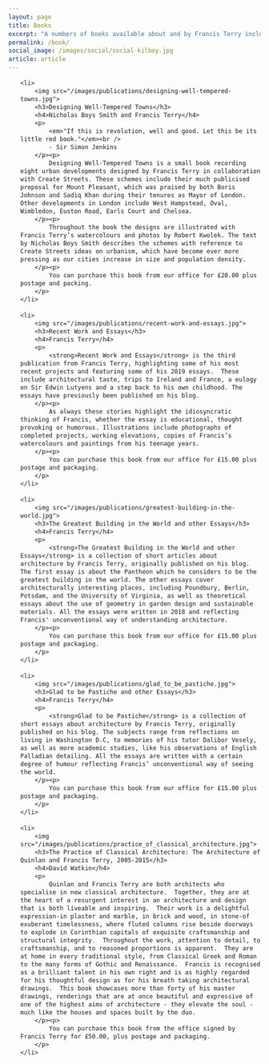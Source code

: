 ```yaml
---
layout: page
title: Books
excerpt: "A numbers of books available about and by Francis Terry including The Practice of Classical Architecture, Glad to be Pastiche and other Essays, The Greatest Building in the World and other Essays, and Recent Work and Essays"
permalink: /book/
social_image: /images/social/social-kilboy.jpg
article: article
---
```

<ul class="list publications">

	<li>
		<img src="/images/publications/designing-well-tempered-towns.jpg">
		<h3>Designing Well-Tempered Towns</h3>
		<h4>Nicholas Boys Smith and Francis Terry</h4>
		<p>
			<em>"If this is revolution, well and good. Let this be its little red book."</em><br />
			- Sir Simon Jenkins
		</p><p>
			Designing Well-Tempered Towns is a small book recording eight urban developments designed by Francis Terry in collaboration with Create Streets. These schemes include their much publicised proposal for Mount Pleasant, which was praised by both Boris Johnson and Sadiq Khan during their tenures as Mayor of London. Other developments in London include West Hampstead, Oval, Wimbledon, Euston Road, Earls Court and Chelsea.
		</p><p>
			Throughout the book the designs are illustrated with Francis Terry’s watercolours and photos by Robert Kwolek. The text by Nicholas Boys Smith describes the schemes with reference to Create Streets ideas on urbanism, which have become ever more pressing as our cities increase in size and population density.
		</p><p>
			You can purchase this book from our office for £20.00 plus postage and packing.
		</p>
	</li>

	<li>
		<img src="/images/publications/recent-work-and-essays.jpg">
		<h3>Recent Work and Essays</h3>
		<h4>Francis Terry</h4>
		<p>
			<strong>Recent Work and Essays</strong> is the third publication from Francis Terry, highlighting some of his most recent projects and featuring some of his 2019 essays.  These include architectural taste, trips to Ireland and France, a eulogy on Sir Edwin Lutyens and a step back to his own childhood. The essays have previously been published on his blog.
		</p><p>
			As always these stories highlight the idiosyncratic thinking of Francis, whether the essay is educational, thought provoking or humorous. Illustrations include photographs of completed projects, working elevations, copies of Francis’s watercolours and paintings from his teenage years.
		</p><p>
			You can purchase this book from our office for £15.00 plus postage and packaging.
		</p>
	</li>

	<li>
		<img src="/images/publications/greatest-building-in-the-world.jpg">
		<h3>The Greatest Building in the World and other Essays</h3>
		<h4>Francis Terry</h4>
		<p>
			<strong>The Greatest Building in the World and other Essays</strong> is a collection of short articles about architecture by Francis Terry, originally published on his blog. The first essay is about the Pantheon which he considers to be the greatest building in the world. The other essays cover architecturally interesting places, including Poundbury, Berlin, Potsdam, and the University of Virginia, as well as theoretical essays about the use of geometry in garden design and sustainable materials. All the essays were written in 2018 and reflecting Francis' unconventional way of understanding architecture.
		</p><p>
			You can purchase this book from our office for £15.00 plus postage and packaging.
		</p>
	</li>
	
	<li>
		<img src="/images/publications/glad_to_be_pastiche.jpg">
		<h3>Glad to be Pastiche and other Essays</h3>
		<h4>Francis Terry</h4>
		<p>
			<strong>Glad to be Pastiche</strong> is a collection of short essays about architecture by Francis Terry, originally published on his blog. The subjects range from reflections on living in Washington D.C, to memories of his tutor Dalibor Vesely, as well as more academic studies, like his observations of English Palladian detailing. All the essays are written with a certain degree of humour reflecting Francis’ unconventional way of seeing the world.
		</p><p>
			You can purchase this book from our office for £15.00 plus postage and packaging.
		</p>
	</li>

	<li>
		<img src="/images/publications/practice_of_classical_architecture.jpg">
		<h3>The Practice of Classical Architecture: The Architecture of Quinlan and Francis Terry, 2005-2015</h3>
		<h4>David Watkin</h4>
		<p>
			Quinlan and Francis Terry are both architects who specialise in new classical architecture.  Together, they are at the heart of a resurgent interest in an architecture and design that is both liveable and inspiring.  Their work is a delightful expression-in plaster and marble, in brick and wood, in stone-of exuberant timelessness, where fluted columns rise beside doorways to explode in Corinthian capitals of exquisite craftsmanship and structural integrity.  Throughout the work, attention to detail, to craftsmanship, and to reasoned proportions is apparent.  They are at home in every traditional style, from Classical Greek and Roman to the many forms of Gothic and Renaissance.  Francis is recognised as a brilliant talent in his own right and is as highly regarded for his thoughtful design as for his breath taking architectural drawings.  This book showcases more than forty of his master drawings, renderings that are at once beautiful and expressive of one of the highest aims of architecture - they elevate the soul - much like the houses and spaces built by the duo.
		</p><p>
			You can purchase this book from the office signed by Francis Terry for £50.00, plus postage and packaging.
		</p>
	</li>

</ul>
